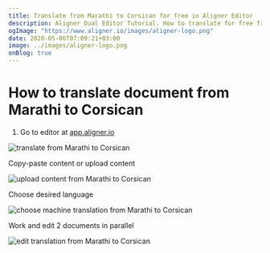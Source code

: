 ```yaml
---
title: Translate from Marathi to Corsican for free in Aligner Editor
description: Aligner Dual Editor Tutorial. How to translate for free from Marathi to Corsican. Aligner is multilingual document management platform. 
ogImage: "https://www.aligner.io/images/aligner-logo.png"
date: 2020-05-06T07:09:21+03:00
image: ../images/aligner-logo.png
onBlog: true
---
```


# How to translate document from Marathi to Corsican

1. Go to editor at [app.aligner.io](https://app.aligner.io "Aligner App web page")

![translate from Marathi to Corsican](../aligner-blank-editor.png "translate from Marathi to Corsican")

Copy-paste content or upload content

![upload content from Marathi to Corsican](../aligner-uploaded-document.png "upload content from Marathi to Corsican")

Choose desired language

![choose machine translation from Marathi to Corsican](../aligner-language-dropdown.png "choose machine translation from Marathi to Corsican")

Work and edit 2 documents in parallel

![edit translation from Marathi to Corsican](../aligner-double-sitded-editor.png "edit translation from Marathi to Corsican")


